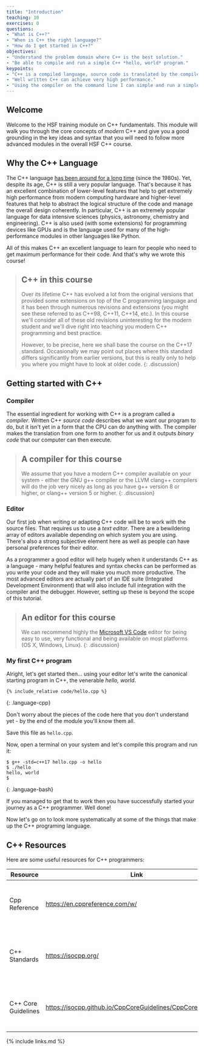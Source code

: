 ```yaml
---
title: "Introduction"
teaching: 10
exercises: 0
questions:
- "What is C++?"
- "When is C++ the right language?"
- "How do I get started in C++?"
objectives:
- "Understand the problem domain where C++ is the best solution."
- "Be able to compile and run a simple C++ *hello, world* program."
keypoints:
- "C++ is a compiled language, source code is translated by the compiler to machine specific binaries."
- "Well written C++ can achieve very high performance."
- "Using the compiler on the command line I can simple and run a simple C++ program."
---
```

## Welcome

Welcome to the HSF training module on C++ fundamentals. This module will walk
you through the core concepts of *modern* C++ and give you a good grounding
in the key ideas and syntax that you will need to follow more advanced
modules in the overall HSF C++ course.

## Why the C++ Language

The C++ language [has been around for a long
time](https://en.wikipedia.org/wiki/C%2B%2B) (since the 1980s). Yet, despite
its age, C++ is still a very popular language. That's because it has an
excellent combination of lower-level features that help to get extremely high
performance from modern computing hardware and higher-level features that help
to abstract the logical structure of the code and manage the overall design
coherently. In particular, C++ is an extremely popular language for data
intensive sciences (physics, astronomy, chemistry and engineering). C++ is also
used (with some extensions) for programming devices like GPUs and is the
language used for many of the high-performance modules in other languages like
Python.

All of this makes C++ an excellent language to learn for people who need to get maximum performance for their code. And that's why we wrote this
course!

> ## C++ in this course
>
> Over its lifetime C++ has evolved a lot from the original versions that
> provided some extensions on top of the C programming language and it has been
> through numerous revisions and extensions (you might see these referred to as
> C++98, C++11, C++14, etc.). In this course we'll consider all of these old
> revisions uninteresting for the modern student and we'll dive right into
> teaching you modern C++ programming and best practice.
>
> However, to be precise, here we shall base the course on the C++17 standard.
> Occasionally we may point out places where this standard differs significantly
> from earlier versions, but this is really only to help you where you might
> have to look at older code.
{: .discussion}

## Getting started with C++

### Compiler

The essential ingredient for working with C++ is a program called a *compiler*.
Written C++ *source code* describes what we want our program to do, but it isn't
yet in a form that the CPU can do anything with. The compiler makes the translation
from one form to another for us and it outputs *binary code* that our
computer can then execute.

> ## A compiler for this course
>
> We assume that you have a modern C++ compiler available on your system - either
> the GNU g++ compiler or the LLVM clang++ compilers will do the job very nicely
> as long as you have g++ version 8 or higher, or clang++ version 5 or higher.
{: .discussion}

### Editor

Our first job when writing or adapting C++ code will be to work with the source
files. That requires us to use a *text editor*. There are a bewildering array
of editors available depending on which system you are using. There's also
a strong subjective element here as well as people can have personal preferences
for their editor.

As a programmer a good editor will help hugely when it understands C++ as a
language - many helpful features and syntax checks can be performed as you
write your code and they will make you much more productive. The most advanced
editors are actually part of an IDE suite (Integrated Development Environment)
that will also include full integration with the compiler and the debugger.
However, setting up these is beyond the scope of this tutorial.

> ## An editor for this course
>
> We can recommend highly the
> [Microsoft VS Code](https://code.visualstudio.com/) editor
> for being easy to use, very functional and being available on
> most platforms (OS X, Windows, Linux).
{: .discussion}

### My first C++ program

Alright, let's get started then... using your editor let's write the
canonical starting program in C++, the venerable *hello, world*.

~~~
{% include_relative code/hello.cpp %}
~~~
{: .language-cpp}

Don't worry about the pieces of the code here that you don't understand yet - by the end of the module
you'll know them all.

Save this file as `hello.cpp`.

Now, open a terminal on your system and let's compile this program and run it:

~~~
$ g++ -std=c++17 hello.cpp -o hello
$ ./hello
hello, world
$
~~~
{: .language-bash}

If you managed to get that to work then you have successfully started your journey
as a C++ programmer. Well done!

Now let's go on to look more systematically at some of the things that make up
the C++ programing language.

## C++ Resources

Here are some useful resources for C++ programmers:

| Resource | Link | Description |
|----------|------|-------------|
| Cpp Reference | <https://en.cppreference.com/w/> | Essential reference to the C++ standard and standard library |
| C++ Standards | <https://isocpp.org/> | The C++ Standards Organisation, but in itself a great source of resources about C++ |
| C++ Core Guidelines | <https://isocpp.github.io/CppCoreGuidelines/CppCoreGuidelines> | A set of guidelines for using C++ well (living document) |

{% include links.md %}
